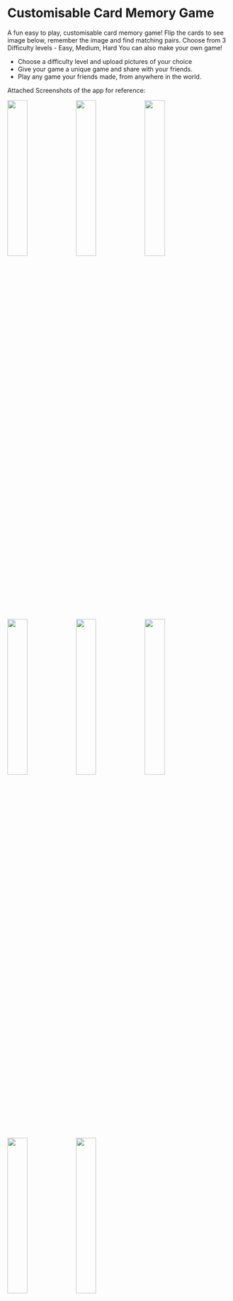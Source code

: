 # Customisable Card Memory Game
A fun easy to play, customisable card memory game! Flip the cards to see image below, remember the image and find matching pairs.
Choose from 3 Difficulty levels - Easy, Medium, Hard
You can also make your own game!
- Choose a difficulty level and upload pictures of your choice
- Give your game a unique game and share with your friends.
- Play any game your friends made, from anywhere in the world.


Attached Screenshots of the app for reference:

<img src="https://user-images.githubusercontent.com/60284996/136539212-fbec02c6-5cc0-4b14-8af7-851ee59a4f96.jpeg" width="30%"></img> <img src="https://user-images.githubusercontent.com/60284996/136539224-034fd7b1-55b8-4b0c-adb6-8051a9c6d59e.jpeg" width="30%"></img> <img src="https://user-images.githubusercontent.com/60284996/136539240-9d63089e-4908-42ac-b02d-b2d328c11e47.jpeg" width="30%"></img> <img src="https://user-images.githubusercontent.com/60284996/136539254-0d994579-25f6-4e51-ab9a-549540fa61da.jpeg" width="30%"></img> <img src="https://user-images.githubusercontent.com/60284996/136539260-6d6ec7e3-8605-430c-a380-a907108c9d69.jpeg" width="30%"></img> <img src="https://user-images.githubusercontent.com/60284996/136539267-7f0e0265-f9ee-4771-a74f-de658645252e.jpeg" width="30%"></img> <img src="https://user-images.githubusercontent.com/60284996/136539272-c5b7d9ff-cc3d-489a-b8a3-3231f0d526d4.jpeg" width="30%"></img> <img src="https://user-images.githubusercontent.com/60284996/136539282-6cde78ce-8dab-42af-ba41-a14fde9a0068.jpeg" width="30%"></img> 

